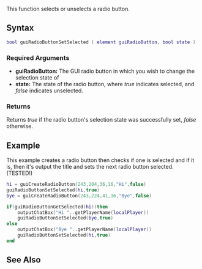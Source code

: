 This function selects or unselects a radio button.

Syntax
------

``` lua
bool guiRadioButtonSetSelected ( element guiRadioButton, bool state )
```

### Required Arguments

-   **guiRadioButton:** The GUI radio button in which you wish to change the selection state of
-   **state:** The state of the radio button, where *true* indicates selected, and *false* indicates unselected.

### Returns

Returns *true* if the radio button's selection state was successfully set, *false* otherwise.

Example
-------

This example creates a radio button then checks if one is selected and if it is, then it's output the title and sets the next radio button selected. (TESTED!)

``` lua
hi = guiCreateRadioButton(243,204,36,16,"Hi",false)
guiRadioButtonSetSelected(hi,true)
bye = guiCreateRadioButton(243,224,41,16,"Bye",false)

if(guiRadioButtonGetSelected(hi))then
    outputChatBox("Hi "..getPlayerName(localPlayer))
    guiRadioButtonSetSelected(bye,true)
else
    outputChatBox("Bye "..getPlayerName(localPlayer))
    guiRadioButtonSetSelected(hi,true)
end
```

See Also
--------

